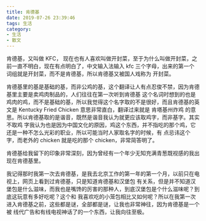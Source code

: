 ```yaml
---
title: 肯德基
date: 2019-07-26 23:39:46
tags: 生活
category: 
- 生活
- 散文
---
```


肯德基，又叫做 KFC， 现在也有人喜欢叫做开封菜，至于为什么叫做开封菜，之前一直不明白，现在有点明白了，中文输入法输入 kfc
三个字母，出来的第一个词组就是开封菜，而不是肯德基，所以肯德基又被国人戏称为 开封菜。

肯德基里的基是基础的基，而非公鸡的基，这个翻译让人有点忍俊不禁，因为肯德基里主要是卖鸡肉制品的，人们往往在第一次听到肯德基
这个名词时想到的也是鸡肉的鸡，而不是基础的基，所以我觉得这个名字取的不是很好，而且肯德基的英文是 Kentucky Fried Chicken
意思非常直白，翻译过来就是 肯塔基州炸鸡 的意思。所以肯德基取的是谐音，既然是谐音我认为就更应该取鸡字，而非基字。其实不取鸡
字我认为也是因为中国文化的原因，鸡这个东西，并不指吃的那个鸡，它还是一种不怎么光彩的职业，所以可能当时人家取名字的时候，有
点忌讳这个字，而老外的 chicken 就是吃的那个 chicken，非常简答明了。

肯德基给我留下的印象非常深刻，因为曾经有一个年少无知充满青葱既视感的我出现在肯德基里。

我记得那时我第一次去肯德基，是我去北京工作的第一年的第一个月，以前只在电视上，网页上看到过肯德基，只是知道肯德基和汉堡包
有关系，但是并不知道汉堡包是什么滋味，而我也是嘴馋的厉害的那种人，到底汉堡包是个什么滋味呢？到底这玩意有多好吃呢？这个和
我喜欢吃的小笼包相比又如何呢？所以在我第一次进入肯德基之前，这些都是谜，全部都是谜，让我也非常神往，因为肯德基是一个被
线代广告和有线电视神话了的一个东西，让我向往至极。